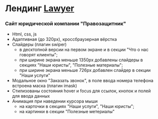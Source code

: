 # Лендинг [Lawyer](https://elent15.github.io/lawyer)

### Сайт юридической компании "Правозащитник"

* Html, css, js
* Адаптивная (до 320px), кроссбраузерная вёрстка
* Слайдеры (плагин swiper)
  * в десктопной версии на первом экране и в секции "Что о нас говорят клиенты";
  * при ширине экрана меньше 1350px добавлены слайдеры в секциях "Наши юристы", "Полезные материалы";
  * при ширине экрана меньше 726px добавлен слайдер в секции "Наши услуги"
* Модальное окно "Заказать звонок", в поле ввода номера телефона встроена маска (плагин imask)
* Стилизованы состояния hover и focus для ссылок, кнопок и полей для ввода данных
* Анимация при наведении курсора мыши 
  * на карточки в секциях "Наши услуги", "Наши юристы";
  * на картинки в секции "Полезные метериалы"

